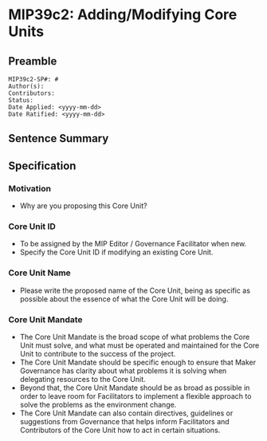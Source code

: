 # MIP39c2: Adding/Modifying Core Units

## Preamble

```
MIP39c2-SP#: #
Author(s):
Contributors:
Status:
Date Applied: <yyyy-mm-dd>
Date Ratified: <yyyy-mm-dd>
```

## Sentence Summary
## Specification

### Motivation

- Why are you proposing this Core Unit?

### Core Unit ID

- To be assigned by the MIP Editor / Governance Facilitator when new.
- Specify the Core Unit ID if modifying an existing Core Unit.

### Core Unit Name

- Please write the proposed name of the Core Unit, being as specific as possible about the essence of what the Core Unit will be doing.

### Core Unit Mandate

- The Core Unit Mandate is the broad scope of what problems the Core Unit must solve, and what must be operated and maintained for the Core Unit to contribute to the success of the project.
- The Core Unit Mandate should be specific enough to ensure that Maker Governance has clarity about what problems it is solving when delegating resources to the Core Unit.
- Beyond that, the Core Unit Mandate should be as broad as possible in order to leave room for Facilitators to implement a flexible approach to solve the problems as the environment change.
- The Core Unit Mandate can also contain directives, guidelines or suggestions from Governance that helps inform Facilitators and Contributors of the Core Unit how to act in certain situations.
